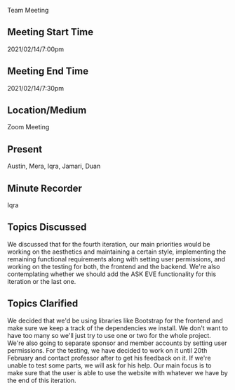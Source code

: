 Team Meeting 

## Meeting Start Time
 
2021/02/14/7:00pm
 
## Meeting End Time
 
2021/02/14/7:30pm
 
## Location/Medium
 
Zoom Meeting
 
## Present
 
Austin, Mera, Iqra, Jamari, Duan
 
## Minute Recorder
Iqra

## Topics Discussed
We discussed that for the fourth iteration, our main priorities would be working on the aesthetics and maintaining a certain style, implementing the remaining functional requirements along with setting user permissions, and working on the testing for both, the frontend and the backend. We're also contemplating whether we should add the ASK EVE functionality for this iteration or the last one.


## Topics Clarified
We decided that we'd be using libraries like Bootstrap for the frontend and make sure we keep a track of the dependencies we install. We don't want to have too many so we'll just try to use one or two for the whole project. We're also going to separate sponsor and member accounts by setting user permissions. For the testing, we have decided to work on it until 20th February and contact professor after to get his feedback on it. If we're unable to test some parts, we will ask for his help. Our main focus is to make sure that the user is able to use the website with whatever we have by the end of this iteration. 
